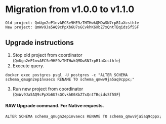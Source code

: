 # Migration from v1.0.0 to v1.1.0
```
Old project: QmUgn2eP1nvAECSe9HE9zTHTHwkQMDwSN7rpB1aXcsthfe
New project: QmWv9Ja5AQ9cPpXb6U7sGCvkhK6XbZ7xQntTBqidsSf5SF
```


## Upgrade instructions
 1) Stop old project from coordinator (`QmUgn2eP1nvAECSe9HE9zTHTHwkQMDwSN7rpB1aXcsthfe`)
 2) Execute query.

```
docker exec postgres psql -U postgres -c "ALTER SCHEMA schema_qmugn2ep1nvaecs RENAME TO schema_qmwv9ja5aq9cppx;"
```
 3) Run new project from coordinator (`QmWv9Ja5AQ9cPpXb6U7sGCvkhK6XbZ7xQntTBqidsSf5SF`)

#### RAW Upgrade command. For Native requests.
`ALTER SCHEMA schema_qmugn2ep1nvaecs RENAME TO schema_qmwv9ja5aq9cppx;`
